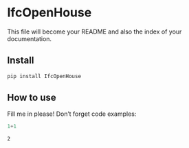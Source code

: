 # IfcOpenHouse

<!-- WARNING: THIS FILE WAS AUTOGENERATED! DO NOT EDIT! -->

This file will become your README and also the index of your
documentation.

## Install

``` sh
pip install IfcOpenHouse
```

## How to use

Fill me in please! Don’t forget code examples:

``` python
1+1
```

    2
